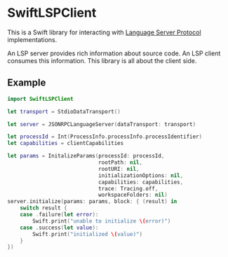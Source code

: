 # SwiftLSPClient
This is a Swift library for interacting with [Language Server Protocol](https://microsoft.github.io/language-server-protocol/) implementations.

An LSP server provides rich information about source code. An LSP client consumes this information. This library is all about the client side.

## Example

```swift
import SwiftLSPClient

let transport = StdioDataTransport()

let server = JSONRPCLanguageServer(dataTransport: transport)

let processId = Int(ProcessInfo.processInfo.processIdentifier)
let capabilities = clientCapabilities

let params = InitalizeParams(processId: processId,
                             rootPath: nil,
                             rootURI: nil,
                             initializationOptions: nil,
                             capabilities: capabilities,
                             trace: Tracing.off,
                             workspaceFolders: nil)
server.initialize(params: params, block: { (result) in
    switch result {
    case .failure(let error):
        Swift.print("unable to initialize \(error)")
    case .success(let value):
        Swift.print("initialized \(value)")
    }
})
```
